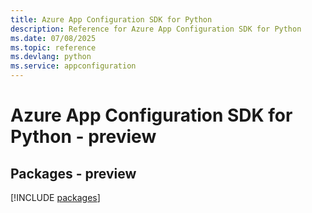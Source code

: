 ```yaml
---
title: Azure App Configuration SDK for Python
description: Reference for Azure App Configuration SDK for Python
ms.date: 07/08/2025
ms.topic: reference
ms.devlang: python
ms.service: appconfiguration
---
```

# Azure App Configuration SDK for Python - preview
## Packages - preview
[!INCLUDE [packages](app-configuration-index.md)]